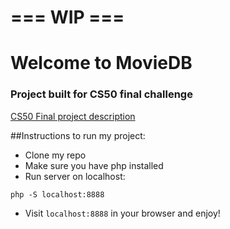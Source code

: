 # === WIP ===

# Welcome to MovieDB

### Project built for CS50 final challenge
[CS50 Final project description](https://docs.cs50.net/2018/x/project/project.html)

##Instructions to run my project:

* Clone my repo
* Make sure you have php installed
* Run server on localhost:
```
php -S localhost:8888
```
* Visit `localhost:8888` in your browser and enjoy!
